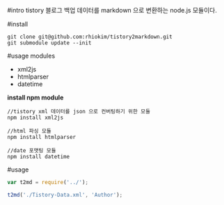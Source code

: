 #intro
tistory 블로그 백업 데이터를 markdown 으로 변환하는 node.js 모듈이다.

#install

```
git clone git@github.com:rhiokim/tistory2markdown.git
git submodule update --init
```

#usage modules
* xml2js
* htmlparser
* datetime

**install npm module**

```
//tistory xml 데이터를 json 으로 컨버팅하기 위한 모듈
npm install xml2js

//html 파싱 모듈
npm install htmlparser

//date 포맷팅 모듈
npm install datetime
```


#usage

```js
var t2md = require('../');

t2md('./Tistory-Data.xml', 'Author');
```
